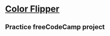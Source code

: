 # [Color Flipper](https://danielledonnelly.github.io/color-flipper)
## Practice freeCodeCamp project
